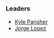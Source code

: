 ### Leaders
* [Kyle Parisher](mailto:kyle.parisher@owasp.org)
* [Jorge Lopez](mailto:jorge.lopez@owasp.org)

